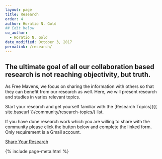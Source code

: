 ```yaml
---
layout: page
title: Research
order: 4
author: Horatio N. Gold
## Edit below
co_author:
  - Horatio N. Gold
date_modified: October 3, 2017
permalink: /research/
---
```


<!-- Start Edit -->

## The ultimate goal of all our collaboration based research is not reaching objectivity, but truth.

As Free Mavens, we focus on sharing the information with others so that they can benefit from our research as well. Here, we will present research and studies in varies relevant topics. 

Start your research and get yourself familiar with the [Research Topics]({{ site.baseurl }}/community/research-topics/) list.

If you have done research work which you are willing to share with the community please click the button below and complete the linked form. Only requirement is a Gmail account.

<!-- Stop Edit -->

<div class="tfm-cta">
  <a href="https://goo.gl/forms/QOszAO8KMuVN29R53" target="_blank" class="tfm-btn tfm-btn-color">Share Your Research</a>
</div>

{% include page-meta.html %}
